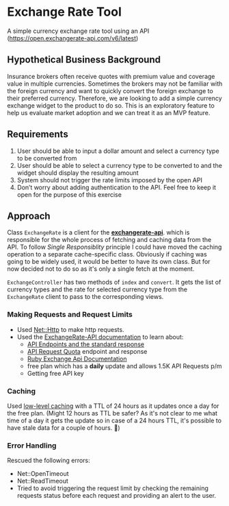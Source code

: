 # Exchange Rate Tool
A simple currency exchange rate tool using an API
(https://open.exchangerate-api.com/v6/latest)

## Hypothetical Business Background
Insurance brokers often receive quotes with premium value and coverage value in multiple
currencies. Sometimes the brokers may not be familiar with the foreign currency and want to
quickly convert the foreign exchange to their preferred currency. Therefore, we are looking to
add a simple currency exchange widget to the product to do so. This is an exploratory feature to
help us evaluate market adoption and we can treat it as an MVP feature.

## Requirements
1. User should be able to input a dollar amount and select a currency type to be converted
from
2. User should be able to select a currency type to be converted to and the widget should
display the resulting amount
3. System should not trigger the rate limits imposed by the open API
4. Don’t worry about adding authentication to the API. Feel free to keep it open for the
purpose of this exercise

## Approach
Class `ExchangeRate` is a client for the [**exchangerate-api**](https://www.exchangerate-api.com/). which is responsible for the whole process of fetching and caching data from the API. To follow _Single Responsiblity_ principle I could have moved the caching operation to a separate cache-specific class. Obviously if caching was going to be widely used, it would be better to have its own class. But for now decided not to do so as it's only a single fetch at the moment.

`ExchangeController` has two methods of `index` and `convert`. It gets the list of currency types and the rate for selected currency type from the `ExchangeRate` client to pass to the corresponding views.
### Making Requests and Request Limits
- Used [Net::Http](https://github.com/ruby/net-http) to make http requests.
- Used the [ExchangeRate-API documentation](https://www.exchangerate-api.com/docs/overview) to learn about:
  - [API Endpoints and the standard response](https://www.exchangerate-api.com/docs/standard-requests)
  - [API Request Quota](https://www.exchangerate-api.com/docs/request-quota-endpoint) endpoint and response
  - [Ruby Exchange Api Documentation](https://www.exchangerate-api.com/docs/ruby-currency-api)
  - free plan which has a **daily** update and allows 1.5K API Requests p/m
  - Getting free API key

### Caching
Used [low-level caching](https://guides.rubyonrails.org/caching_with_rails.html#low-level-caching) with a TTL of 24 hours as it updates once a day for the free plan. (Might 12 hours as TTL be safer? As it's not clear to me what time of a day it gets the update so in case of a 24 hours TTL, it's possible to have stale data for a couple of hours. 🤔)

### Error Handling
Rescued the following errors:
- Net::OpenTimeout
- Net::ReadTimeout
- Tried to avoid triggering the request limit by checking the remaining requests status before each request and providing an alert to the user.

<!--### User Interface
I'm in the process of learning React and I will complete this project with React regardless of the result of the interview process.

#### Special Thanks to Relay Platform for providing me with the learning opportunity by means of  working on this assignment. Would greatly appreciate the code reviewer(s) gift of feedback.-->
